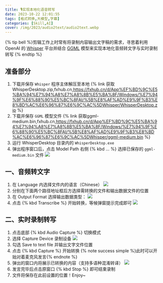 ```yaml
---
title: 🎙️实现本地化语音转写
date: 2023-10-22 12:01:55
tags: [格式转换,大模型,字幕]
categories: [Skill,AI]
cover: /img/2023/audio2text/audio2text.webp
---
```

{% tip bell %}剪辑工作上时常有将录制内容输出文字稿的需求，寻思着利用 OpenAI 的 [Whisper](https://github.com/openai/whisper) 平台并结合 [GGML](https://huggingface.co/ggerganov/whisper.cpp) 模型来实现本地化音频转文字与实时录制转写 {% endtip %}
## 准备部分
1. 下载并保存 `Whisper` 程序主体解压至本地
   {% link 获取WhisperDesktop.zip,fxhub.cn,https://fxhub.cn/d/App%EF%BD%9C%E5%BA%94%E7%94%A8%E7%A8%8B%E5%BA%8F/Windows/%E7%94%9F%E6%88%90%E5%BC%8FAI/%5B%E8%AF%AD%E9%9F%B3%E8%BD%AC%E6%96%87%E6%9C%AC%5DWhisper/WhisperDesktop.zip %}
2. 下载并保存 `GGML` 模型文件
   {% link 获取ggml-medium.bin,fxhub.cn,https://fxhub.cn/d/App%EF%BD%9C%E5%BA%94%E7%94%A8%E7%A8%8B%E5%BA%8F/Windows/%E7%94%9F%E6%88%90%E5%BC%8FAI/%5B%E8%AF%AD%E9%9F%B3%E8%BD%AC%E6%96%87%E6%9C%AC%5DWhisper/ggml-medium.bin %}
3. 运行 WhisperDesktop 目录内的 `WhisperDesktop.exe`
4. 弹出程序窗口后，点击 Model Path 右侧 {% kbd … %} 选择已保存的 `ggml-medium.bin` 文件
   ![](/img/2023/audio2text/step-1.png)
## 一、音频转文字
1. 在 Language 内选择文件内的语言（Chinese）
   ![](/img/2023/audio2text/step-2.png)
2. 分别在下面两个路径地址框后方选择需转换的文件和输出数据文件的位置
3. 在 Output Format 选择输出数据类型：
   ![](/img/2023/audio2text/step-3.png)
4. 点击 {% kbd Transcribe %} 开始转换，等候弹窗提示完成即可
   ![](/img/2023/audio2text/step-4.png)

## 二、实时录制转写
1. 点击底部 {% kbd Audio&nbsp;Capture %} 切换模式
2. 选择 Capture Device 录制设备
   ![](/img/2023/audio2text/step-5.png)
3. 勾选 Save to text file 并输出文字文件位置
4. 点击 {% kbd Capture %} 开始转换
   {% note success simple %}此时可以开始对着麦克风发言{% endnote %}
5. 弹出的窗口内将展示已转换的内容（支持多语种混淆转译）
   ![](/img/2023/audio2text/step-6.png)
6. 发言完毕后点击原窗口 {% kbd Stop %} 即可结束录制
7. 文件将保存在此前设置的位置！Enjoy~